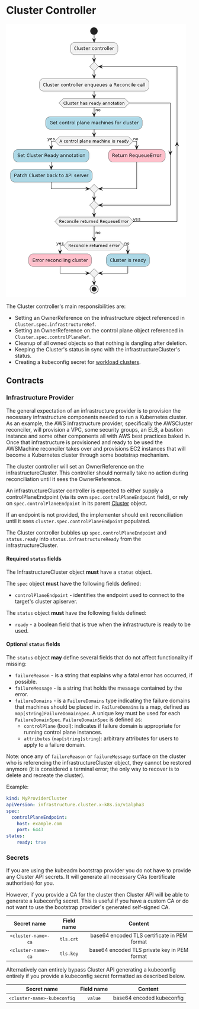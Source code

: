 # Cluster Controller

![](../../../images/cluster-admission-cluster-controller.png)

The Cluster controller's main responsibilities are:

* Setting an OwnerReference on the infrastructure object referenced in `Cluster.spec.infrastructureRef`.
* Setting an OwnerReference on the control plane object referenced in `Cluster.spec.controlPlaneRef`.
* Cleanup of all owned objects so that nothing is dangling after deletion.
* Keeping the Cluster's status in sync with the infrastructureCluster's status.
* Creating a kubeconfig secret for [workload clusters](../../../reference/glossary.md#workload-cluster).

## Contracts

### Infrastructure Provider

The general expectation of an infrastructure provider is to provision the necessary infrastructure components needed to
run a Kubernetes cluster. As an example, the AWS infrastructure provider, specifically the AWSCluster reconciler, will
provision a VPC, some security groups, an ELB, a bastion instance and some other components all with AWS best practices
baked in. Once that infrastructure is provisioned and ready to be used the AWSMachine reconciler takes over and
provisions EC2 instances that will become a Kubernetes cluster through some bootstrap mechanism.

The cluster controller will set an OwnerReference on the infrastructureCluster. This controller should normally take no action during reconciliation until it sees the OwnerReference.

An infrastructureCluster controller is expected to either supply a controlPlaneEndpoint (via its own `spec.controlPlaneEndpoint` field),
or rely on `spec.controlPlaneEndpoint` in its parent [Cluster](./cluster.md) object.

If an endpoint is not provided, the implementer should exit reconciliation until it sees `cluster.spec.controlPlaneEndpoint` populated.

The Cluster controller bubbles up `spec.controlPlaneEndpoint` and `status.ready` into `status.infrastructureReady` from the infrastructureCluster.

#### Required `status` fields

The InfrastructureCluster object **must** have a `status` object.

The `spec` object **must** have the following fields defined:

- `controlPlaneEndpoint` - identifies the endpoint used to connect to the target's cluster apiserver.

The `status` object **must** have the following fields defined:

- `ready` - a boolean field that is true when the infrastructure is ready to be used.

#### Optional `status` fields

The `status` object **may** define several fields that do not affect functionality if missing:

* `failureReason` - is a string that explains why a fatal error has occurred, if possible.
* `failureMessage` - is a string that holds the message contained by the error.
* `failureDomains` - is a `FailureDomains` type indicating the failure domains that machines should be placed in. `FailureDomains`
is a map, defined as `map[string]FailureDomainSpec`. A unique key must be used for each `FailureDomainSpec`.
`FailureDomainSpec` is defined as:
    - `controlPlane` (bool): indicates if failure domain is appropriate for running control plane instances.
    - `attributes` (`map[string]string`): arbitrary attributes for users to apply to a failure domain.

Note: once any of `failureReason` or `failureMessage` surface on the cluster who is referencing the infrastructureCluster object,
they cannot be restored anymore (it is considered a terminal error; the only way to recover is to delete and recreate the cluster).

Example:
```yaml
kind: MyProviderCluster
apiVersion: infrastructure.cluster.x-k8s.io/v1alpha3
spec:
  controlPlaneEndpoint:
    host: example.com
    port: 6443
status:
    ready: true
```

### Secrets

If you are using the kubeadm bootstrap provider you do not have to provide any Cluster API secrets. It will generate
all necessary CAs (certificate authorities) for you.

However, if you provide a CA for the cluster then Cluster API will be able to generate a kubeconfig secret.
This is useful if you have a custom CA or do not want to use the bootstrap provider's generated self-signed CA.

| Secret name | Field name | Content |
|:---:|:---:|:---:|
|`<cluster-name>-ca`|`tls.crt`|base64 encoded TLS certificate in PEM format|
|`<cluster-name>-ca`|`tls.key`|base64 encoded TLS private key in PEM format|

Alternatively can entirely bypass Cluster API generating a kubeconfig entirely if you provide a kubeconfig secret
formatted as described below.

| Secret name | Field name | Content |
|:---:|:---:|:---:|
|`<cluster-name>-kubeconfig`|`value`|base64 encoded kubeconfig|
